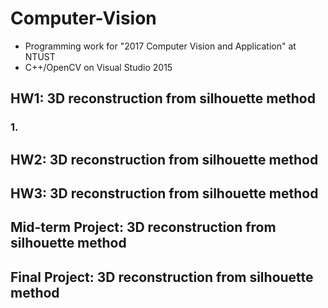 # Computer-Vision
- Programming work for "2017 Computer Vision and Application" at NTUST
- C++/OpenCV on Visual Studio 2015
## HW1: 3D reconstruction from silhouette method

### 1.



## HW2: 3D reconstruction from silhouette method



## HW3: 3D reconstruction from silhouette method



## Mid-term Project: 3D reconstruction from silhouette method


## Final Project: 3D reconstruction from silhouette method
